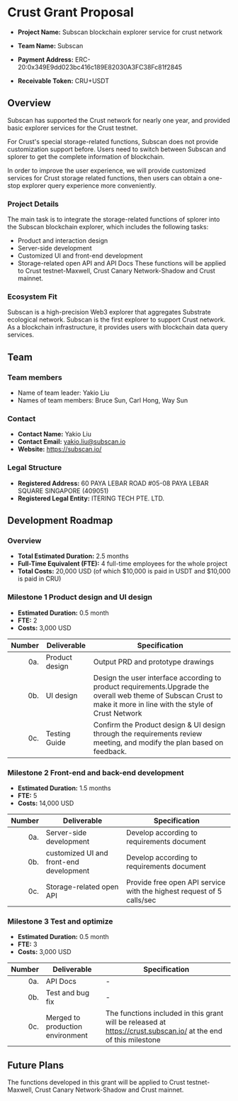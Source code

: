 # Crust Grant Proposal

- **Project Name:** Subscan blockchain explorer service for crust network

- **Team Name:** Subscan

- **Payment Address:** ERC-20:0x349E9dd023bc416c189E82030A3FC38Fc81f2845

- **Receivable Token:** CRU+USDT

## Overview

Subscan has supported the Crust network for nearly one year, and provided basic explorer services for the Crust testnet.

For Crust's special storage-related functions, Subscan does not provide customization support before. Users need to switch between Subscan and splorer to get the complete information of blockchain.

In order to improve the user experience, we will provide customized services for Crust storage related functions, then users can obtain a one-stop explorer query experience more conveniently.

### Project Details 

The main task is to integrate the storage-related functions of splorer into the Subscan blockchain explorer, which includes the following tasks:
* Product and interaction design
* Server-side development
* Customized UI and front-end development
* Storage-related open API and API Docs
These functions will be applied to Crust testnet-Maxwell, Crust Canary Network-Shadow and Crust mainnet.

### Ecosystem Fit 

Subscan is a high-precision Web3 explorer that aggregates Substrate ecological network. Subscan is the first explorer to support Crust network. As a blockchain infrastructure, it provides users with blockchain data query services.

## Team

### Team members
* Name of team leader: Yakio Liu
* Names of team members: Bruce Sun, Carl Hong, Way Sun

### Contact
* **Contact Name:** Yakio Liu
* **Contact Email:** yakio.liu@subscan.io
* **Website:** https://subscan.io/

### Legal Structure 
* **Registered Address:** 60 PAYA LEBAR ROAD #05-08 PAYA LEBAR SQUARE SINGAPORE (409051)
* **Registered Legal Entity:** ITERING TECH PTE. LTD.


## Development Roadmap

### Overview
* **Total Estimated Duration:** 2.5 months
* **Full-Time Equivalent (FTE):** 4 full-time employees for the whole project
* **Total Costs:** 20,000 USD (of which $10,000 is paid in USDT and $10,000 is paid in CRU)

### Milestone 1 Product design and UI design
* **Estimated Duration:** 0.5 month
* **FTE:**  2
* **Costs:** 3,000 USD

| Number | Deliverable | Specification |
| -----: | ----------- | ------------- |
| 0a. | Product design | Output PRD and prototype drawings|
| 0b. | UI design | Design the user interface according to product requirements.Upgrade the overall web theme of Subscan Crust to make it more in line with the style of Crust Network |
| 0c. | Testing Guide | Confirm the Product design & UI design through the requirements review meeting, and modify the plan based on feedback. | 


### Milestone 2 Front-end and back-end development

* **Estimated Duration:** 1.5 months
* **FTE:**  5
* **Costs:** 14,000 USD

| Number | Deliverable | Specification |
| -----: | ----------- | ------------- |
| 0a. | Server-side development | Develop according to requirements document |
| 0b. | customized UI and front-end development | Develop according to requirements document |
| 0c. | Storage-related open API | Provide free open API service with the highest request of 5 calls/sec | 


### Milestone 3 Test and optimize

* **Estimated Duration:** 0.5 month
* **FTE:**  3
* **Costs:**  3,000 USD

| Number | Deliverable | Specification |
| -----: | ----------- | ------------- |
| 0a. | API Docs | - |
| 0b. | Test and bug fix | - |
| 0c. | Merged to production environment | The functions included in this grant will be released at https://crust.subscan.io/ at the end of this milestone | 


## Future Plans

The functions developed in this grant will be applied to Crust testnet-Maxwell, Crust Canary Network-Shadow and Crust mainnet.

